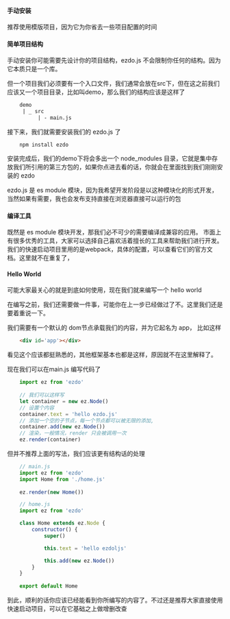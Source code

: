 #### 手动安装

推荐使用模版项目，因为它为你省去一些项目配置的时间

#### 简单项目结构

手动安装你可能需要先设计你的项目结构，ezdo.js 不会限制你任何的结构。因为它本质只是一个库。

但一个项目我们必须要有一个入口文件，我们通常会放在src下，但在这之前我们应该又一个项目目录，比如叫demo，那么我们的结构应该是这样了


```txt
    demo
     | _ src
          | - main.js
```

接下来，我们就需要安装我们的 ezdo.js 了

```shell
    npm install ezdo
```

安装完成后，我们的demo下将会多出一个 node_modules 目录，它就是集中存放我们所引用的第三方包的，如果你点进去看的话，你就会在里面找到我们刚刚安装的 ezdo

ezdo.js 是 es module 模块，因为我希望开发阶段是以这种模块化的形式开发，当然如果有需要，我也会发布支持直接在浏览器直接可以运行的包

#### 编译工具

既然是 es module 模块开发，那我们必不可少的需要编译成兼容的应用。 市面上有很多优秀的工具，大家可以选择自己喜欢活着擅长的工具来帮助我们进行开发。我们的快速启动项目里用的是webpack，具体的配置，可以查看它们的官方文档。这里就不在重复了，

#### Hello World

可能大家最关心的就是到底如何使用，现在我们就来编写一个 hello world

在编写之前，我们还需要做一件事，可能你在上一步已经做过了不。这里我们还是要着重说一下。

我们需要有一个默认的 dom节点承载我们的内容，并为它起名为 app， 比如这样

```html
    <div id='app'></div>
```

看见这个应该都挺熟悉的，其他框架基本也都是这样，原因就不在这里解释了。

现在我们可以在main.js 编写代码了

```js
    import ez from 'ezdo'
    
    // 我们可以这样写
    let container = new ez.Node()
    // 设置个内容
    container.text = 'hello ezdo.js'
    // 添加一个空的子节点，每一个节点都可以被无限的添加,
    container.add(new ez.Node())
    // 渲染，一般情况，render 只会被调用一次
    ez.render(container)

```

但并不推荐上面的写法，我们应该更有结构话的处理

```js
    // main.js 
    import ez from 'ezdo'
    import Home from './home.js'
    
    ez.render(new Home())

```

```js
    // home.js 
    import ez from 'ezdo'

    class Home extends ez.Node {
        constructor() { 
            super()

            this.text = 'hello ezdoljs'

            this.add(new ez.Node())
        }
    }
    
    export default Home

```

到此，顺利的话你应该已经能看到你所编写的内容了。不过还是推荐大家直接使用快速启动项目，可以在它基础之上做增删改查